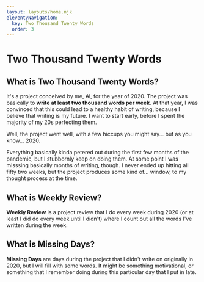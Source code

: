 ```yaml
---
layout: layouts/home.njk
eleventyNavigation:
  key: Two Thousand Twenty Words
  order: 3
---
```

# Two Thousand Twenty Words

## What is Two Thousand Twenty Words?

It's a project conceived by me, Al, for the year of 2020. The project was basically to **write at least two thousand words per week**. At that year, I was convinced that this could lead to a healthy habit of writing, because I believe that writing is my future. I want to start early, before I spent the majority of my 20s perfecting them.

Well, the project went well, with a few hiccups you might say... but as you know... 2020.

Everything basically kinda petered out during the first few months of the pandemic, but I stubbornly keep on doing them. At some point I was misssing basically months of writing, though. I never ended up hitting all fifty two weeks, but the project produces some kind of... window, to my thought process at the time.

## What is Weekly Review?

**Weekly Review** is a project review that I do every week during 2020 (or at least I did do every week until I didn't) where I count out all the words I've written during the week.

## What is Missing Days?

**Missing Days** are days during the project that I didn't write on originally in 2020, but I will fill with some words. It might be something motivational, or something that I remember doing during this particular day that I put in late.